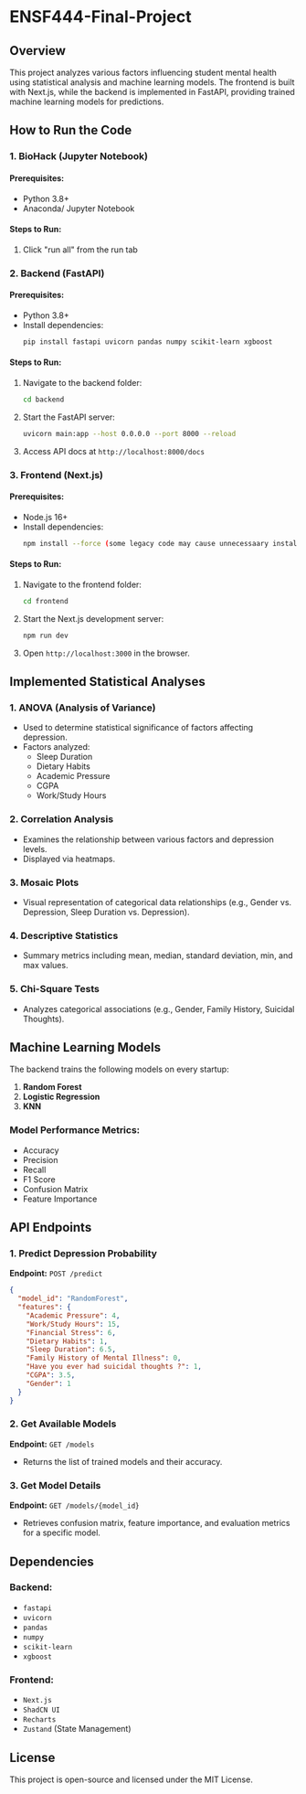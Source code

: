 # ENSF444-Final-Project


## Overview
This project analyzes various factors influencing student mental health using statistical analysis and machine learning models. The frontend is built with Next.js, while the backend is implemented in FastAPI, providing trained machine learning models for predictions.

## How to Run the Code

### 1. BioHack (Jupyter Notebook)
#### Prerequisites:
- Python 3.8+
- Anaconda/ Jupyter Notebook

#### Steps to Run:
1. Click "run all" from the run tab

### 2. Backend (FastAPI)
#### Prerequisites:
- Python 3.8+
- Install dependencies:
  ```sh
  pip install fastapi uvicorn pandas numpy scikit-learn xgboost
  ```

#### Steps to Run:
1. Navigate to the backend folder:
   ```sh
   cd backend
   ```
2. Start the FastAPI server:
   ```sh
   uvicorn main:app --host 0.0.0.0 --port 8000 --reload
   ```
3. Access API docs at `http://localhost:8000/docs`

### 3. Frontend (Next.js)
#### Prerequisites:
- Node.js 16+
- Install dependencies:
  ```sh
  npm install --force (some legacy code may cause unnecessaary install cancels)
  ```

#### Steps to Run:
1. Navigate to the frontend folder:
   ```sh
   cd frontend
   ```
2. Start the Next.js development server:
   ```sh
   npm run dev
   ```
3. Open `http://localhost:3000` in the browser.

## Implemented Statistical Analyses

### 1. **ANOVA (Analysis of Variance)**
- Used to determine statistical significance of factors affecting depression.
- Factors analyzed:
  - Sleep Duration
  - Dietary Habits
  - Academic Pressure
  - CGPA
  - Work/Study Hours

### 2. **Correlation Analysis**
- Examines the relationship between various factors and depression levels.
- Displayed via heatmaps.

### 3. **Mosaic Plots**
- Visual representation of categorical data relationships (e.g., Gender vs. Depression, Sleep Duration vs. Depression).

### 4. **Descriptive Statistics**
- Summary metrics including mean, median, standard deviation, min, and max values.

### 5. **Chi-Square Tests**
- Analyzes categorical associations (e.g., Gender, Family History, Suicidal Thoughts).

## Machine Learning Models
The backend trains the following models on every startup:
1. **Random Forest**
2. **Logistic Regression**
3. **KNN**

### Model Performance Metrics:
- Accuracy
- Precision
- Recall
- F1 Score
- Confusion Matrix
- Feature Importance

## API Endpoints

### 1. **Predict Depression Probability**
**Endpoint:** `POST /predict`
```json
{
  "model_id": "RandomForest",
  "features": {
    "Academic Pressure": 4,
    "Work/Study Hours": 15,
    "Financial Stress": 6,
    "Dietary Habits": 1,
    "Sleep Duration": 6.5,
    "Family History of Mental Illness": 0,
    "Have you ever had suicidal thoughts ?": 1,
    "CGPA": 3.5,
    "Gender": 1
  }
}
```

### 2. **Get Available Models**
**Endpoint:** `GET /models`
- Returns the list of trained models and their accuracy.

### 3. **Get Model Details**
**Endpoint:** `GET /models/{model_id}`
- Retrieves confusion matrix, feature importance, and evaluation metrics for a specific model.

## Dependencies

### Backend:
- `fastapi`
- `uvicorn`
- `pandas`
- `numpy`
- `scikit-learn`
- `xgboost`

### Frontend:
- `Next.js`
- `ShadCN UI`
- `Recharts`
- `Zustand` (State Management)

## License
This project is open-source and licensed under the MIT License.

